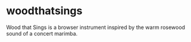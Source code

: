 # woodthatsings
Wood that Sings is a browser instrument inspired by the warm rosewood sound of a concert marimba.
